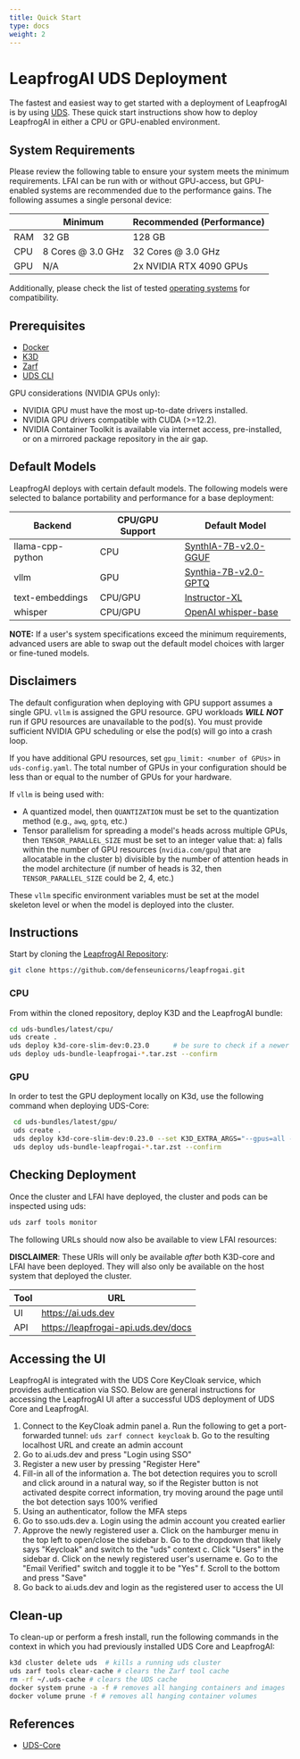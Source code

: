```yaml
---
title: Quick Start
type: docs
weight: 2
---
```


# LeapfrogAI UDS Deployment

The fastest and easiest way to get started with a deployment of LeapfrogAI is by using [UDS](https://github.com/defenseunicorns/uds-core). These quick start instructions show how to deploy LeapfrogAI in either a CPU or GPU-enabled environment.

## System Requirements

Please review the following table to ensure your system meets the minimum requirements. LFAI can be run with or without GPU-access, but GPU-enabled systems are recommended due to the performance gains. The following assumes a single personal device:

|     | Minimum           | Recommended (Performance) |
|-----|-------------------|---------------------------|
| RAM | 32 GB             | 128 GB                    |
| CPU | 8 Cores @ 3.0 GHz | 32 Cores @ 3.0 GHz        |
| GPU | N/A               | 2x NVIDIA RTX 4090 GPUs   |

Additionally, please check the list of tested [operating systems](https://docs.leapfrog.ai/docs/local-deploy-guide/requirements/#operating-systems) for compatibility.

## Prerequisites

- [Docker](https://docs.docker.com/engine/install/)
- [K3D](https://k3d.io/)
- [Zarf](https://docs.zarf.dev/getting-started/install/)
- [UDS CLI](https://github.com/defenseunicorns/uds-cli)

GPU considerations (NVIDIA GPUs only):

- NVIDIA GPU must have the most up-to-date drivers installed.
- NVIDIA GPU drivers compatible with CUDA (>=12.2).
- NVIDIA Container Toolkit is available via internet access, pre-installed, or on a mirrored package repository in the air gap.

## Default Models
LeapfrogAI deploys with certain default models. The following models were selected to balance portability and performance for a base deployment:

| Backend          | CPU/GPU Support | Default Model                                                                |
|------------------|-----------------|------------------------------------------------------------------------------|
| llama-cpp-python | CPU             | [SynthIA-7B-v2.0-GGUF](https://huggingface.co/TheBloke/SynthIA-7B-v2.0-GGUF) |
| vllm             | GPU             | [Synthia-7B-v2.0-GPTQ](https://huggingface.co/TheBloke/SynthIA-7B-v2.0-GPTQ) |
| text-embeddings  | CPU/GPU         | [Instructor-XL](https://huggingface.co/hkunlp/instructor-xl)                 |
| whisper          | CPU/GPU         | [OpenAI whisper-base](https://huggingface.co/openai/whisper-base)            |

**NOTE:** If a user's system specifications exceed the minimum requirements, advanced users are able to swap out the default model choices with larger or fine-tuned models.

## Disclaimers

The default configuration when deploying with GPU support assumes a single GPU. `vllm` is assigned the GPU resource. GPU workloads **_WILL NOT_** run if GPU resources are unavailable to the pod(s). You must provide sufficient NVIDIA GPU scheduling or else the pod(s) will go into a crash loop.

If you have additional GPU resources, set `gpu_limit: <number of GPUs>` in `uds-config.yaml`. The total number of GPUs in your configuration should be less than or equal to the number of GPUs for your hardware.

If `vllm` is being used with:

- A quantized model, then `QUANTIZATION` must be set to the quantization method (e.g., `awq`, `gptq`, etc.)
- Tensor parallelism for spreading a model's heads across multiple GPUs, then `TENSOR_PARALLEL_SIZE` must be set to an integer value that:
  a) falls within the number of GPU resources (`nvidia.com/gpu`) that are allocatable in the cluster
  b) divisible by the number of attention heads in the model architecture (if number of heads is 32, then `TENSOR_PARALLEL_SIZE` could be 2, 4, etc.)

These `vllm` specific environment variables must be set at the model skeleton level or when the model is deployed into the cluster.

## Instructions

Start by cloning the [LeapfrogAI Repository](https://github.com/defenseunicorns/leapfrogai.git):

``` bash
git clone https://github.com/defenseunicorns/leapfrogai.git
```

### CPU

From within the cloned repository, deploy K3D and the LeapfrogAI bundle:

``` bash
cd uds-bundles/latest/cpu/
uds create .
uds deploy k3d-core-slim-dev:0.23.0      # be sure to check if a newer version exists
uds deploy uds-bundle-leapfrogai-*.tar.zst --confirm
```

### GPU

In order to test the GPU deployment locally on K3d, use the following command when deploying UDS-Core:

```bash
 cd uds-bundles/latest/gpu/
 uds create .
 uds deploy k3d-core-slim-dev:0.23.0 --set K3D_EXTRA_ARGS="--gpus=all --image=ghcr.io/justinthelaw/k3d-gpu-support:v1.27.4-k3s1-cuda"     # be sure to check if a newer version exists
 uds deploy uds-bundle-leapfrogai-*.tar.zst --confirm
```

## Checking Deployment
Once the cluster and LFAI have deployed, the cluster and pods can be inspected using uds:

```bash
uds zarf tools monitor
```

The following URLs should now also be available to view LFAI resources:

**DISCLAIMER**: These URls will only be available *after* both K3D-core and LFAI have been deployed. They will also only be available on the host system that deployed the cluster.

| Tool       | URL                                   |
| ---------- | ------------------------------------- |
| UI         | <https://ai.uds.dev>                  |
| API        | <https://leapfrogai-api.uds.dev/docs> |

## Accessing the UI

LeapfrogAI is integrated with the UDS Core KeyCloak service, which provides authentication via SSO. Below are general instructions for accessing the LeapfrogAI UI after a successful UDS deployment of UDS Core and LeapfrogAI.

1. Connect to the KeyCloak admin panel
  a. Run the following to get a port-forwarded tunnel:  `uds zarf connect keycloak`
  b. Go to the resulting localhost URL and create an admin account
2. Go to ai.uds.dev and press "Login using SSO"
3. Register a new user by pressing "Register Here"
4. Fill-in all of the information
  a. The bot detection requires you to scroll and click around in a natural way, so if the Register button is not activated despite correct information, try moving around the page until the bot detection says 100% verified
5. Using an authenticator, follow the MFA steps
6. Go to sso.uds.dev
  a. Login using the admin account you created earlier
7. Approve the newly registered user
  a. Click on the hamburger menu in the top left to open/close the sidebar
  b. Go to the dropdown that likely says "Keycloak" and switch to the "uds" context
  c. Click "Users" in the sidebar
  d. Click on the newly registered user's username
  e. Go to the "Email Verified" switch and toggle it to be "Yes"
  f. Scroll to the bottom and press "Save"
8. Go back to ai.uds.dev and login as the registered user to access the UI

## Clean-up

To clean-up or perform a fresh install, run the following commands in the context in which you had previously installed UDS Core and LeapfrogAI:

```bash
k3d cluster delete uds  # kills a running uds cluster
uds zarf tools clear-cache # clears the Zarf tool cache
rm -rf ~/.uds-cache # clears the UDS cache
docker system prune -a -f # removes all hanging containers and images
docker volume prune -f # removes all hanging container volumes
```

## References

- [UDS-Core](https://github.com/defenseunicorns/uds-core)
